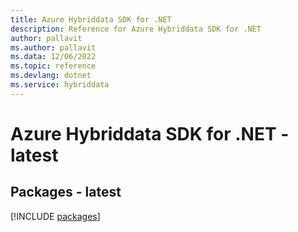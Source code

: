 ```yaml
---
title: Azure Hybriddata SDK for .NET
description: Reference for Azure Hybriddata SDK for .NET
author: pallavit
ms.author: pallavit
ms.data: 12/06/2022
ms.topic: reference
ms.devlang: dotnet
ms.service: hybriddata
---
```

# Azure Hybriddata SDK for .NET - latest
## Packages - latest
[!INCLUDE [packages](hybriddata-index.md)]